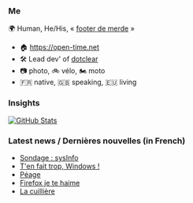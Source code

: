 ### Me

🌍 Human, He/His, « [footer de merde](https://open-time.net/post/2013/07/17/La-veritable-histoire-du-Footer-de-merde-) » 
* 🏠 https://open-time.net 
* 🛠️ Lead dev' of [dotclear](https://git.dotclear.org/dev/dotclear)
* 📷 photo, 🚲 vélo, 🏍️ moto 
* 🇫🇷 native, 🇬🇧 speaking, 🇪🇺 living

### Insights

[![GitHub Stats](https://github-readme-stats-sigma-five.vercel.app/api?username=franck-paul)](https://github.com/franck-paul)

### Latest news / Dernières nouvelles (in French)

<!-- BLOG-POST-LIST:START -->
- [Sondage : sysInfo](https://open-time.net/post/2025/03/13/Sondage-%3A-sysInfo)
- [T&#39;en fait trop, Windows !](https://open-time.net/post/2025/03/12/T-en-fait-trop-Windows-)
- [Péage](https://open-time.net/post/2025/03/11/Peage)
- [Firefox je te haime](https://open-time.net/post/2025/03/10/Firefox-je-te-haime)
- [La cuillière](https://open-time.net/post/2025/03/09/La-cuilliere)
<!-- BLOG-POST-LIST:END -->

